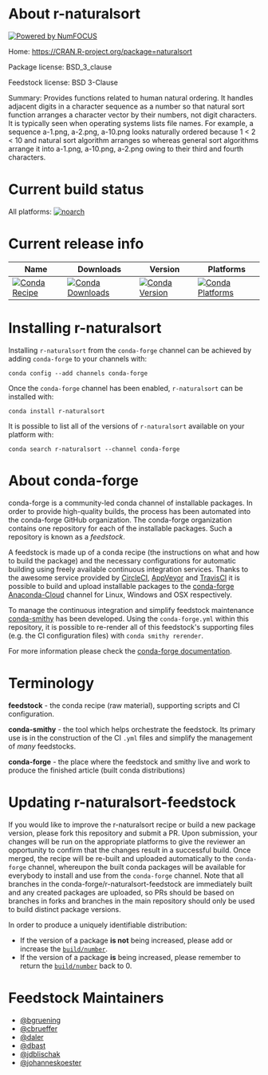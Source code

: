 About r-naturalsort
===================

[![Powered by NumFOCUS](https://img.shields.io/badge/powered%20by-NumFOCUS-orange.svg?style=flat&colorA=E1523D&colorB=007D8A)](http://numfocus.org)

Home: https://CRAN.R-project.org/package=naturalsort

Package license: BSD_3_clause

Feedstock license: BSD 3-Clause

Summary: Provides functions related to human natural ordering. It handles adjacent digits in a character sequence as a number so that natural sort function arranges a character vector by their numbers, not digit characters. It is typically seen when operating systems lists file names. For example, a sequence a-1.png, a-2.png, a-10.png looks naturally ordered because 1 < 2 < 10 and natural sort algorithm arranges so whereas general sort algorithms arrange it into a-1.png, a-10.png, a-2.png owing to their third and fourth characters.



Current build status
====================

All platforms:
[![noarch](https://img.shields.io/circleci/project/github/conda-forge/r-naturalsort-feedstock/master.svg?label=noarch)](https://circleci.com/gh/conda-forge/r-naturalsort-feedstock)

Current release info
====================

| Name | Downloads | Version | Platforms |
| --- | --- | --- | --- |
| [![Conda Recipe](https://img.shields.io/badge/recipe-r--naturalsort-green.svg)](https://anaconda.org/conda-forge/r-naturalsort) | [![Conda Downloads](https://img.shields.io/conda/dn/conda-forge/r-naturalsort.svg)](https://anaconda.org/conda-forge/r-naturalsort) | [![Conda Version](https://img.shields.io/conda/vn/conda-forge/r-naturalsort.svg)](https://anaconda.org/conda-forge/r-naturalsort) | [![Conda Platforms](https://img.shields.io/conda/pn/conda-forge/r-naturalsort.svg)](https://anaconda.org/conda-forge/r-naturalsort) |

Installing r-naturalsort
========================

Installing `r-naturalsort` from the `conda-forge` channel can be achieved by adding `conda-forge` to your channels with:

```
conda config --add channels conda-forge
```

Once the `conda-forge` channel has been enabled, `r-naturalsort` can be installed with:

```
conda install r-naturalsort
```

It is possible to list all of the versions of `r-naturalsort` available on your platform with:

```
conda search r-naturalsort --channel conda-forge
```


About conda-forge
=================

conda-forge is a community-led conda channel of installable packages.
In order to provide high-quality builds, the process has been automated into the
conda-forge GitHub organization. The conda-forge organization contains one repository
for each of the installable packages. Such a repository is known as a *feedstock*.

A feedstock is made up of a conda recipe (the instructions on what and how to build
the package) and the necessary configurations for automatic building using freely
available continuous integration services. Thanks to the awesome service provided by
[CircleCI](https://circleci.com/), [AppVeyor](https://www.appveyor.com/)
and [TravisCI](https://travis-ci.org/) it is possible to build and upload installable
packages to the [conda-forge](https://anaconda.org/conda-forge)
[Anaconda-Cloud](https://anaconda.org/) channel for Linux, Windows and OSX respectively.

To manage the continuous integration and simplify feedstock maintenance
[conda-smithy](https://github.com/conda-forge/conda-smithy) has been developed.
Using the ``conda-forge.yml`` within this repository, it is possible to re-render all of
this feedstock's supporting files (e.g. the CI configuration files) with ``conda smithy rerender``.

For more information please check the [conda-forge documentation](https://conda-forge.org/docs/).

Terminology
===========

**feedstock** - the conda recipe (raw material), supporting scripts and CI configuration.

**conda-smithy** - the tool which helps orchestrate the feedstock.
                   Its primary use is in the construction of the CI ``.yml`` files
                   and simplify the management of *many* feedstocks.

**conda-forge** - the place where the feedstock and smithy live and work to
                  produce the finished article (built conda distributions)


Updating r-naturalsort-feedstock
================================

If you would like to improve the r-naturalsort recipe or build a new
package version, please fork this repository and submit a PR. Upon submission,
your changes will be run on the appropriate platforms to give the reviewer an
opportunity to confirm that the changes result in a successful build. Once
merged, the recipe will be re-built and uploaded automatically to the
`conda-forge` channel, whereupon the built conda packages will be available for
everybody to install and use from the `conda-forge` channel.
Note that all branches in the conda-forge/r-naturalsort-feedstock are
immediately built and any created packages are uploaded, so PRs should be based
on branches in forks and branches in the main repository should only be used to
build distinct package versions.

In order to produce a uniquely identifiable distribution:
 * If the version of a package **is not** being increased, please add or increase
   the [``build/number``](https://conda.io/docs/user-guide/tasks/build-packages/define-metadata.html#build-number-and-string).
 * If the version of a package **is** being increased, please remember to return
   the [``build/number``](https://conda.io/docs/user-guide/tasks/build-packages/define-metadata.html#build-number-and-string)
   back to 0.

Feedstock Maintainers
=====================

* [@bgruening](https://github.com/bgruening/)
* [@cbrueffer](https://github.com/cbrueffer/)
* [@daler](https://github.com/daler/)
* [@dbast](https://github.com/dbast/)
* [@jdblischak](https://github.com/jdblischak/)
* [@johanneskoester](https://github.com/johanneskoester/)

